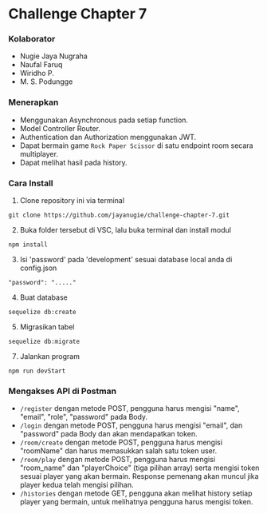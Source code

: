 # Challenge Chapter 7


### Kolaborator

* Nugie Jaya Nugraha
* Naufal Faruq
* Wiridho P.
* M. S. Podungge


### Menerapkan

* Menggunakan Asynchronous pada setiap function.
* Model Controller Router.
* Authentication dan Authorization menggunakan JWT.
* Dapat bermain game `Rock Paper Scissor` di satu endpoint room secara multiplayer.
* Dapat melihat hasil pada history.


### Cara Install

1. Clone repository ini via terminal

```
git clone https://github.com/jayanugie/challenge-chapter-7.git
```

2. Buka folder tersebut di VSC, lalu buka terminal dan install modul

```
npm install
```

3. Isi 'password' pada 'development' sesuai database local anda di config.json 

```
"password": "....."
```

4. Buat database

```
sequelize db:create
```

5. Migrasikan tabel 

```
sequelize db:migrate
```

7. Jalankan program

```
npm run devStart
```


### Mengakses API di Postman
* `/register` dengan metode POST, pengguna harus mengisi "name", "email", "role", "password" pada Body.
* `/login` dengan metode POST, pengguna harus mengisi "email", dan "password" pada Body dan akan mendapatkan token.
* `/room/create` dengan metode POST, pengguna harus mengisi "roomName" dan harus memasukkan salah satu token user.
* `/room/play` dengan metode POST, pengguna harus mengisi "room_name" dan "playerChoice" (tiga pilihan array) serta mengisi token sesuai player yang akan bermain. Response pemenang akan muncul jika player kedua telah mengisi pilihan.
* `/histories` dengan metode GET, pengguna akan melihat history setiap player yang bermain, untuk melihatnya pengguna harus mengisi token.